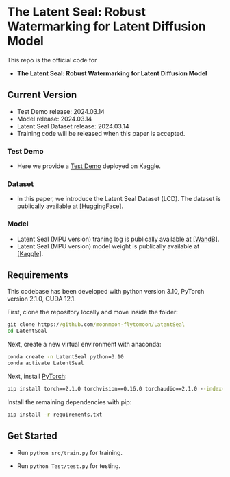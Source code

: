 # The Latent Seal: Robust Watermarking for Latent Diffusion Model
This repo is the official code for
* **The Latent Seal: Robust Watermarking for Latent Diffusion Model**

## Current Version
* Test Demo release: 2024.03.14
* Model release: 2024.03.14
* Latent Seal Dataset release: 2024.03.14
* Training code will be released when this paper is accepted.


### Test Demo
- Here we provide a [Test Demo](https://www.kaggle.com/code/moonmoonflytomoon/latentseal-testdemo) deployed on Kaggle.

### Dataset
- In this paper, we introduce the Latent Seal Dataset (LCD).
The dataset is publically available at [[HuggingFace]](https://huggingface.co/datasets/moonmoon-Flytomoon/LSD).

### Model
- Latent Seal (MPU version) traning log  is publically available at [[WandB]](https://api.wandb.ai/links/moonmoon-flytomoon/bvi297g2).
- Latent Seal (MPU version) model weight  is publically available at [[Kaggle]](https://www.kaggle.com/datasets/moonmoonflytomoon/latentseal-model).

## Requirements
This codebase has been developed with python version 3.10, PyTorch version 2.1.0, CUDA 12.1.

First, clone the repository locally and move inside the folder:
```cmd
git clone https://github.com/moonmoon-flytomoon/LatentSeal
cd LatentSeal
```
Next, create a new virtual environment with anaconda:
```cmd
conda create -n LatentSeal python=3.10
conda activate LatentSeal
```

Next, install [PyTorch](https://pytorch.org/):
```cmd
pip install torch==2.1.0 torchvision==0.16.0 torchaudio==2.1.0 --index-url https://download.pytorch.org/whl/cu121
```

Install the remaining dependencies with pip:
```cmd
pip install -r requirements.txt
```

## Get Started
- Run `python src/train.py` for training.

- Run `python Test/test.py` for testing.
